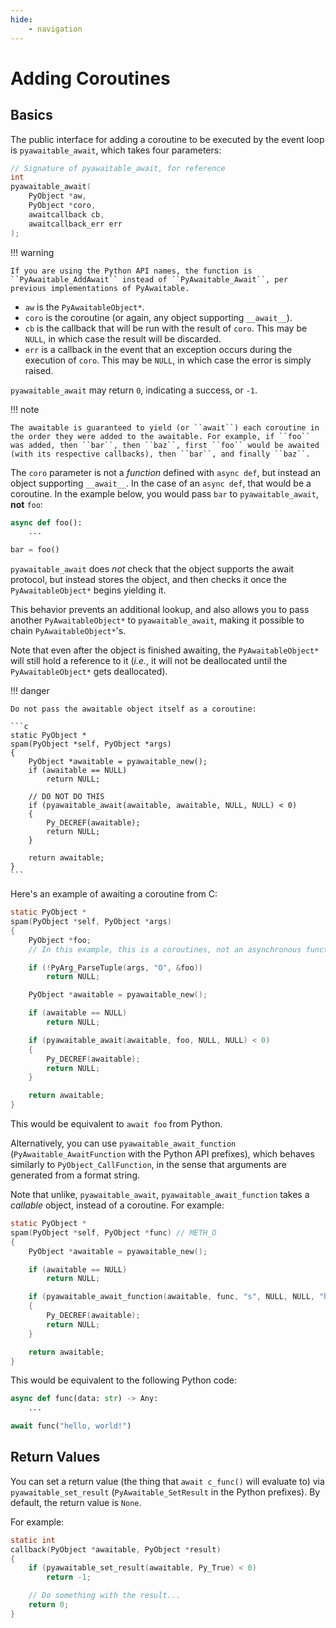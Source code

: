 ```yaml
---
hide:
    - navigation
---
```


# Adding Coroutines

## Basics

The public interface for adding a coroutine to be executed by the event loop is `pyawaitable_await`, which takes four parameters:

```c
// Signature of pyawaitable_await, for reference
int
pyawaitable_await(
    PyObject *aw,
    PyObject *coro,
    awaitcallback cb,
    awaitcallback_err err
);
```

!!! warning

    If you are using the Python API names, the function is ``PyAwaitable_AddAwait`` instead of ``PyAwaitable_Await``, per previous implementations of PyAwaitable.

-   `aw` is the `PyAwaitableObject*`.
-   `coro` is the coroutine (or again, any object supporting `__await__`).
-   `cb` is the callback that will be run with the result of `coro`. This may be `NULL`, in which case the result will be discarded.
-   `err` is a callback in the event that an exception occurs during the execution of `coro`. This may be `NULL`, in which case the error is simply raised.

`pyawaitable_await` may return `0`, indicating a success, or `-1`.

!!! note

    The awaitable is guaranteed to yield (or ``await``) each coroutine in the order they were added to the awaitable. For example, if ``foo`` was added, then ``bar``, then ``baz``, first ``foo`` would be awaited (with its respective callbacks), then ``bar``, and finally ``baz``.

The `coro` parameter is not a _function_ defined with `async def`, but instead an object supporting `__await__`. In the case of an `async def`, that would be a coroutine. In the example below, you would pass `bar` to `pyawaitable_await`, **not** `foo`:

```py
async def foo():
    ...

bar = foo()
```

`pyawaitable_await` does _not_ check that the object supports the await protocol, but instead stores the object, and then checks it once the `PyAwaitableObject*` begins yielding it.

This behavior prevents an additional lookup, and also allows you to pass another `PyAwaitableObject*` to `pyawaitable_await`, making it possible to chain `PyAwaitableObject*`'s.

Note that even after the object is finished awaiting, the `PyAwaitableObject*` will still hold a reference to it (_i.e._, it will not be deallocated until the `PyAwaitableObject*` gets deallocated).

!!! danger

    Do not pass the awaitable object itself as a coroutine:

    ```c
    static PyObject *
    spam(PyObject *self, PyObject *args)
    {
        PyObject *awaitable = pyawaitable_new();
        if (awaitable == NULL)
            return NULL;

        // DO NOT DO THIS
        if (pyawaitable_await(awaitable, awaitable, NULL, NULL) < 0)
        {
            Py_DECREF(awaitable);
            return NULL;
        }

        return awaitable;
    }
    ```

Here's an example of awaiting a coroutine from C:

```c
static PyObject *
spam(PyObject *self, PyObject *args)
{
    PyObject *foo;
    // In this example, this is a coroutines, not an asynchronous function

    if (!PyArg_ParseTuple(args, "O", &foo))
        return NULL;

    PyObject *awaitable = pyawaitable_new();

    if (awaitable == NULL)
        return NULL;

    if (pyawaitable_await(awaitable, foo, NULL, NULL) < 0)
    {
        Py_DECREF(awaitable);
        return NULL;
    }

    return awaitable;
}
```

This would be equivalent to `await foo` from Python.

Alternatively, you can use `pyawaitable_await_function` (`PyAwaitable_AwaitFunction` with the Python API prefixes), which behaves similarly to `PyObject_CallFunction`, in the sense that arguments are generated from a format string.

Note that unlike, `pyawaitable_await`, `pyawaitable_await_function` takes a *callable* object, instead of a coroutine. For example:

```c
static PyObject *
spam(PyObject *self, PyObject *func) // METH_O
{
    PyObject *awaitable = pyawaitable_new();

    if (awaitable == NULL)
        return NULL;

    if (pyawaitable_await_function(awaitable, func, "s", NULL, NULL, "hello, world!") < 0)
    {
        Py_DECREF(awaitable);
        return NULL;
    }

    return awaitable;
}
```

This would be equivalent to the following Python code:

```py
async def func(data: str) -> Any:
    ...

await func("hello, world!")
```

## Return Values

You can set a return value (the thing that `await c_func()` will evaluate to) via `pyawaitable_set_result` (`PyAwaitable_SetResult` in the Python prefixes). By default, the return value is `None`.

For example:

```c
static int
callback(PyObject *awaitable, PyObject *result)
{
    if (pyawaitable_set_result(awaitable, Py_True) < 0)
        return -1;

    // Do something with the result...
    return 0;
}
```
